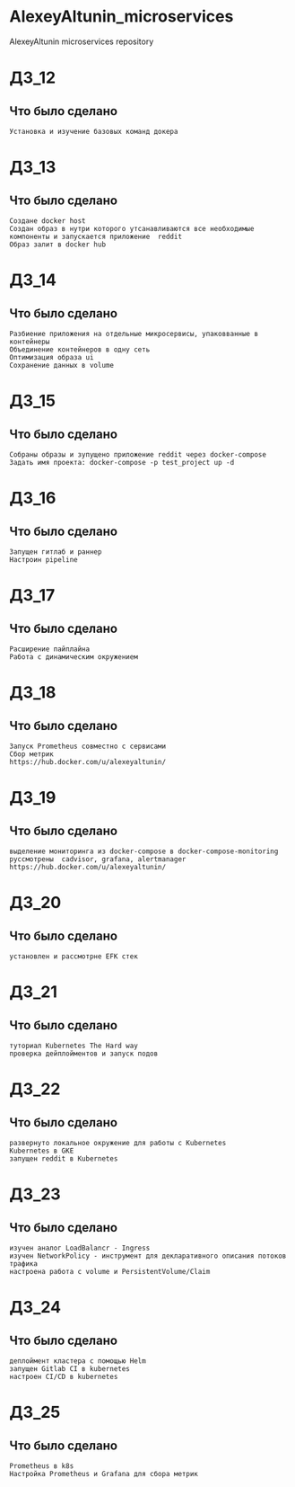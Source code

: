 # AlexeyAltunin_microservices
AlexeyAltunin microservices repository

# ДЗ_12
## Что было сделано
```
Установка и изучение базовых команд докера
```

# ДЗ_13
## Что было сделано
```
Создане docker host
Создан образ в нутри которого утсанавливаются все необходимые компоненты и запускается приложение  reddit
Образ залит в docker hub
```

# ДЗ_14
## Что было сделано
```
Разбиение приложения на отдельные микросервисы, упаковванные в контейнеры
Объединение контейнеров в одну сеть
Оптимизация образа ui
Сохранение данных в volume 
```

# ДЗ_15
## Что было сделано
```
Собраны образы и зупущено приложение reddit через docker-compose
Задать имя проекта: docker-compose -p test_project up -d
```

# ДЗ_16
## Что было сделано
```
Запущен гитлаб и раннер
Настроин pipeline
```

# ДЗ_17
## Что было сделано
```
Расширение пайплайна 
Работа с динамическим окружением
```

# ДЗ_18
## Что было сделано
```
Запуск Prometheus совместно с сервисами
Сбор метрик
https://hub.docker.com/u/alexeyaltunin/
```

# ДЗ_19
## Что было сделано
```
выделение мониторинга из docker-compose в docker-compose-monitoring
руссмотрены  cadvisor, grafana, alertmanager
https://hub.docker.com/u/alexeyaltunin/
```

# ДЗ_20
## Что было сделано
```
установлен и рассмотрне EFK стек  
```

# ДЗ_21
## Что было сделано
```
туториал Kubernetes The Hard way
проверка дейплойментов и запуск подов 
```

# ДЗ_22
## Что было сделано
```
развернуто локальное окружение для работы с Kubernetes
Kubernetes в GKE
запущен reddit в Kubernetes
```

# ДЗ_23
## Что было сделано
```
изучен аналог LoadBalancr - Ingress
изучен NetworkPolicy - инструмент для декларативного описания потоков трафика
настроена работа с volume и PersistentVolume/Claim
```

# ДЗ_24
## Что было сделано
```
деплоймент кластера с помощью Helm
запущен Gitlab CI в kubernetes
настроен CI/CD в kubernetes
```

# ДЗ_25
## Что было сделано
```
Prometheus в k8s
Настройка Prometheus и Grafana для сбора метрик
```

